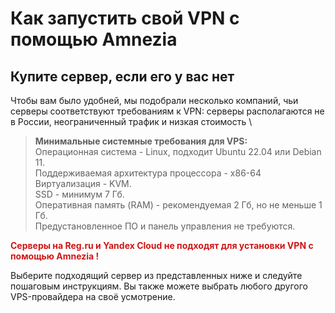 # Как запустить свой VPN с помощью Amnezia
## Купите сервер, если его у вас нет

Чтобы вам было удобней, мы подобрали несколько компаний, чьи серверы соответствуют требованиям к VPN: серверы располагаются не в России, неограниченный трафик и низкая стоимость \

>**Минимальные системные требования для VPS:** \
>Операционная система - Linux, подходит Ubuntu 22.04 или Debian 11.\
>Поддерживаемая архитектура процессора - x86-64 \
>Виртуализация - KVM.\
>SSD - минимум 7 Гб.\
>Оперативная память (RAM) - рекомендуемая 2 Гб, но не меньше 1 Гб.\
>Предустановленное ПО и панель управления не требуются. 

**<p style="color: #d01616">Серверы на Reg.ru и Yandex Cloud не подходят для установки VPN с помощью Amnezia !</p>**

Выберите подходящий сервер из представленных ниже и следуйте пошаговым инструкциям. Вы также  можете выбрать любого другого VPS-провайдера на своё усмотрение.

&nbsp;

[Как запустить свой VPN c помощью Amnezia]: ../instructions/0_starter-guide
[файла]: ../instructions/04_file-connection
[QR-кода]: ../instructions/05_qr-code_connection
[ключа в виде текста]: ../instructions/03_text-key-connection
[FAQ]: ../faq
[телеграм чат]: https://t.me/amnezia_vpn
[другим разделам инструкции]: ../instructions
[Подключение через ключ в виде текста]: ../instructions/03_text-key-connection